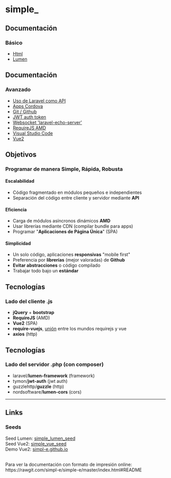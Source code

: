 
# simple_

## Documentación
### Básico

- [Html](html.md)
- [Lumen](lumen.md)

## Documentación
### Avanzado

- [Uso de Laravel como API](api.md)
- [Apps Cordova](cordova.md)
- [Git / Github](git.md)
- [JWT auth token](jwt.md)
- [Websocket 'laravel-echo-server'](laravel-echo-server.md)
- [RequireJS AMD](requirejs.md)
- [Visual Studio Code](vscode.md)
- [Vue2](vue.md)

## Objetivos
### Programar de manera Simple, Rápida, Robusta

#### Escalabilidad
- Código fragmentado en módulos pequeños e independientes
- Separación del código entre cliente y servidor mediante **API**

#### Eficiencia
- Carga de módulos asíncronos dinámicos **AMD**
- Usar librerías mediante CDN (compilar bundle para apps)
- Programar "**Aplicaciones de Página Única**" (SPA)

#### Simplicidad
- Un solo código, aplicaciones **responsivas** "mobile first"
- Preferencia por **librerías** (mejor valoradas) de **Github**
- **Evitar abstracciones** o código compilado
- Trabajar todo bajo un **estándar**

## Tecnologías
### Lado del cliente .js

- **jQuery** + **bootstrap**
- **RequireJS** (AMD)
- **Vue2** (SPA)
- **require-vuejs**, [unión](https://github.com/edgardleal/require-vuejs) entre los mundos requirejs y vue
- **axios** (http)

## Tecnologías
### Lado del servidor .php (con composer)

- laravel/**lumen-framework** (framework)
- tymon/**jwt-auth** (jwt auth)
- guzzlehttp/**guzzle** (http)
- nordsoftware/**lumen-cors** (cors)

---

## Links
### Seeds

Seed Lumen:
[simple_lumen_seed](https://github.com/simpl-e/simple_lumen_seed)  
Seed Vue2:
[simple_vue_seed](https://github.com/simpl-e/simple_vue_seed)  
Demo Vue2:
[simpl-e.github.io](http://simpl-e.github.io)  

<div class="d-none">
  <br>
    Para ver la documentación con formato de impresión online: https://rawgit.com/simpl-e/simple-e/master/index.html#README
</div>
